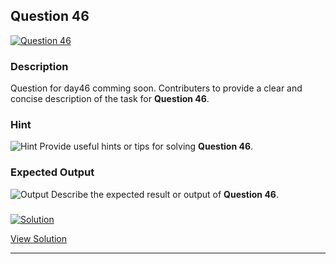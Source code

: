 


## Question 46
<a href="https://github.com/alishgosai/Javascript-Exercise-and-Solutions/blob/master/questions/Question46.md" target="_blank">
  <img src="https://img.shields.io/badge/Question-46-purple?style=for-the-badge&logoSize=60" alt="Question 46">
</a>

### **Description**
Question for day46 comming soon.
Contributers to provide a clear and concise description of the task for **Question 46**.

### **Hint**
![Hint](https://img.shields.io/badge/Hint:-blue)
Provide useful hints or tips for solving **Question 46**.

### **Expected Output**
![Output](https://img.shields.io/badge/Output:-blue)
Describe the expected result or output of **Question 46**.

### <a href="https://github.com/alishgosai/Javascript-Exercise-and-Solutions/blob/master/solutions/Solution46.js" target="_blank">
  <img src="https://img.shields.io/badge/Solution-1f8e00?style=for-the-badge&logo=solution&logoColor=white" alt="Solution">
</a>

<a href="https://github.com/alishgosai/Javascript-Exercise-and-Solutions/blob/master/solutions/Solution46.js" target="_blank">View Solution</a>

---

